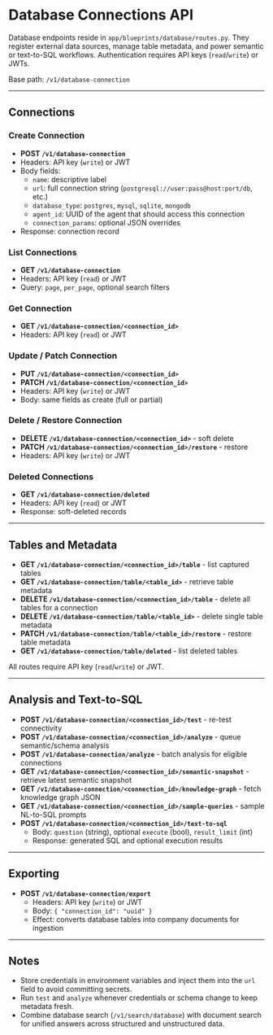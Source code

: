 ﻿# Database Connections API

Database endpoints reside in `app/blueprints/database/routes.py`. They register external data sources, manage table metadata, and power semantic or text-to-SQL workflows. Authentication requires API keys (`read`/`write`) or JWTs.

Base path: `/v1/database-connection`

---

## Connections

### Create Connection

- **POST `/v1/database-connection`**
- Headers: API key (`write`) or JWT
- Body fields:
  - `name`: descriptive label
  - `url`: full connection string (`postgresql://user:pass@host:port/db`, etc.)
  - `database_type`: `postgres`, `mysql`, `sqlite`, `mongodb`
  - `agent_id`: UUID of the agent that should access this connection
  - `connection_params`: optional JSON overrides
- Response: connection record

### List Connections

- **GET `/v1/database-connection`**
- Headers: API key (`read`) or JWT
- Query: `page`, `per_page`, optional search filters

### Get Connection

- **GET `/v1/database-connection/<connection_id>`**
- Headers: API key (`read`) or JWT

### Update / Patch Connection

- **PUT `/v1/database-connection/<connection_id>`**
- **PATCH `/v1/database-connection/<connection_id>`**
- Headers: API key (`write`) or JWT
- Body: same fields as create (full or partial)

### Delete / Restore Connection

- **DELETE `/v1/database-connection/<connection_id>`** - soft delete
- **PATCH `/v1/database-connection/<connection_id>/restore`** - restore
- Headers: API key (`write`) or JWT

### Deleted Connections

- **GET `/v1/database-connection/deleted`**
- Headers: API key (`read`) or JWT
- Response: soft-deleted records

---

## Tables and Metadata

- **GET `/v1/database-connection/<connection_id>/table`** - list captured tables
- **GET `/v1/database-connection/table/<table_id>`** - retrieve table metadata
- **DELETE `/v1/database-connection/<connection_id>/table`** - delete all tables for a connection
- **DELETE `/v1/database-connection/table/<table_id>`** - delete single table metadata
- **PATCH `/v1/database-connection/table/<table_id>/restore`** - restore table metadata
- **GET `/v1/database-connection/table/deleted`** - list deleted tables

All routes require API key (`read`/`write`) or JWT.

---

## Analysis and Text-to-SQL

- **POST `/v1/database-connection/<connection_id>/test`** - re-test connectivity
- **POST `/v1/database-connection/<connection_id>/analyze`** - queue semantic/schema analysis
- **POST `/v1/database-connection/analyze`** - batch analysis for eligible connections
- **GET `/v1/database-connection/<connection_id>/semantic-snapshot`** - retrieve latest semantic snapshot
- **GET `/v1/database-connection/<connection_id>/knowledge-graph`** - fetch knowledge graph JSON
- **GET `/v1/database-connection/<connection_id>/sample-queries`** - sample NL-to-SQL prompts
- **POST `/v1/database-connection/<connection_id>/text-to-sql`**
  - Body: `question` (string), optional `execute` (bool), `result_limit` (int)
  - Response: generated SQL and optional execution results

---

## Exporting

- **POST `/v1/database-connection/export`**
  - Headers: API key (`write`) or JWT
  - Body: `{ "connection_id": "uuid" }`
  - Effect: converts database tables into company documents for ingestion

---

## Notes

- Store credentials in environment variables and inject them into the `url` field to avoid committing secrets.
- Run `test` and `analyze` whenever credentials or schema change to keep metadata fresh.
- Combine database search (`/v1/search/database`) with document search for unified answers across structured and unstructured data.






